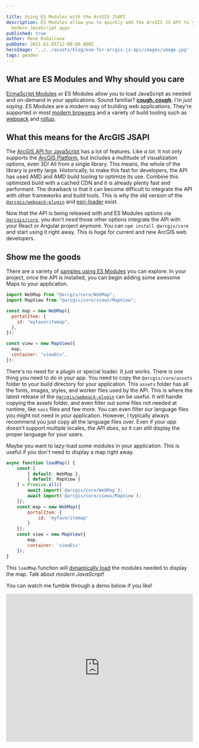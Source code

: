 ```yaml
---

title: Using ES Modules with the ArcGIS JSAPI
description: ES Modules allow you to quickly add the ArcGIS JS API to your
  modern JavaScript apps
published: true
author: Rene Rubalcava
pubDate: 2021-01-05T12:00:00.000Z
heroImage: '../../assets/blog/esm-for-arcgis-js-api/images/image.jpg'
tags: geodev
---
```


## What are ES Modules and Why should you care

[EcmaScript Modules](https://developer.mozilla.org/en-US/docs/Web/JavaScript/Guide/Modules)
or ES Modules allow you to load JavaScript as needed and on-demand in your
applications. Sound familiar?
[**cough, cough**](https://requirejs.org/docs/whyamd.html). _I'm just saying_.
ES Modules are a modern way of building web applications. They're supported in
most [modern browsers](https://caniuse.com/es6-module) and a variety of build
tooling such as [webpack](https://webpack.js.org/) and
[rollup](https://rollupjs.org/guide/en/).

## What this means for the ArcGIS JSAPI

The [ArcGIS API for JavaScript](https://developers.arcgis.com/javascript/) has a
lot of features. Like _a lot_. It not only supports the
[ArcGIS Platform](https://www.esri.com/en-us/arcgis/about-arcgis/overview), but
includes a multitude of visualization options, even 3D! All from a single
library. This means, the whole of the library is pretty large. Historically, to
make this fast for developers, the API has used AMD and AMD build tooling to
optimize its use. Combine this optimized build with a cached CDN and it is
already plenty fast and performant. The drawback is that it can become difficult
to integrate the API with other frameworks and build tools. This is why the old
version of the
[`@arcgis/webpack-plugin`](https://github.com/Esri/arcgis-webpack-plugin/blob/96c60c8d469e4976d1b62ec30b4c9838e4d74480/README.md)
and [esri-loader](https://github.com/Esri/esri-loader) exist.

Now that the API is being released with and ES Modules options via
[`@arcgis/core`](https://www.npmjs.com/package/@arcgis/core), you don't _need_
those other options integrate the API with your React or Angular project
anymore. You can `npm install @arcgis/core` and start using it right away. This
is huge for current and new ArcGIS web developers.

## Show me the goods

There are a variety of
[samples using ES Modules](https://github.com/Esri/jsapi-resources/tree/master/esm-samples)
you can explore. In your project, once the API is installed, you can begin
adding some awesome Maps to your application.

```js
import WebMap from "@arcgis/core/WebMap";
import MapView from "@arcgis/core/views/MapView";

const map = new WebMap({
  portalItem: {
    id: "myfavoritemap",
  },
});

const view = new MapView({
  map,
  container: "viewDiv",
});
```

There's no need for a plugin or special loader. It just works. There is one
thing you need to do in your app. You need to copy the `@arcgis/core/assets`
folder to your build directory for your application. This `assets` folder has
all the fonts, images, styles, and worker files used by the API. This is where
the latest release of the
[`@arcgis/webpack-plugin`](https://github.com/Esri/arcgis-webpack-plugin) can be
useful. It will handle copying the assets folder, and even filter out some files
not needed at runtime, like `sass` files and few more. You can even filter our
language files you might not need in your application. However, I typically
always recommend you just copy all the language files over. Even if _your app_
doesn't support multiple locales, _the API does_, so it can still display the
proper language for your users.

Maybe you want to lazy-load some modules in your application. This is useful if
you don't need to display a map right away.

```js
async function loadMap() {
    const [
        { default: WebMap },
        { default: MapView }
    ] = Promise.all([
        await import(`@arcgis/core/WebMap`);
        await import(`@arcgis/core/views/MapView`);
    ]);
    const map = new WebMap({
        portalItem: {
            id: 'myfavoritemap'
        }
    });
    const view = new MapView({
        map,
        container: 'viewDiv'
    });
}
```

This `loadMap` function will
[dynamically load](https://v8.dev/features/dynamic-import) the modules needed to
display the map. Talk about _modern JavaScript_!

You can watch me fumble through a demo below if you like!

<iframe width="100%" height="400" src="https://www.youtube.com/embed/C-8im8eEUPQ" frameborder="0" allow="accelerometer; autoplay; clipboard-write; encrypted-media; gyroscope; picture-in-picture" allowfullscreen></iframe>
